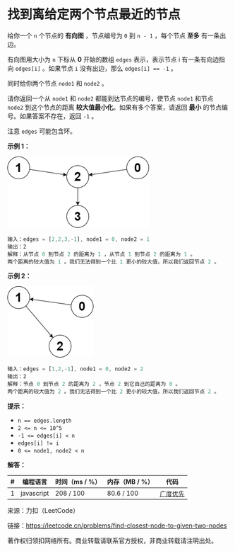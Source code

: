 # 找到离给定两个节点最近的节点

给你一个 `n` 个节点的 **有向图** ，节点编号为 `0` 到 `n - 1` ，每个节点 **至多** 有一条出边。

有向图用大小为 `n` 下标从 **0** 开始的数组 `edges` 表示，表示节点 i 有一条有向边指向 `edges[i]` 。如果节点 `i` 没有出边，那么 `edges[i] == -1` 。

同时给你两个节点 `node1` 和 `node2` 。

请你返回一个从 `node1` 和 `node2` 都能到达节点的编号，使节点 `node1` 和节点 `node2` 到这个节点的距离 **较大值最小化**。如果有多个答案，请返回 **最小** 的节点编号。如果答案不存在，返回 `-1` 。

注意 `edges` 可能包含环。

**示例 1：**

![示例1](./eg1.png)

``` javascript
输入：edges = [2,2,3,-1], node1 = 0, node2 = 1
输出：2
解释：从节点 0 到节点 2 的距离为 1 ，从节点 1 到节点 2 的距离为 1 。
两个距离的较大值为 1 。我们无法得到一个比 1 更小的较大值，所以我们返回节点 2 。
```

**示例 2：**

![示例2](./eg2.png)

``` javascript
输入：edges = [1,2,-1], node1 = 0, node2 = 2
输出：2
解释：节点 0 到节点 2 的距离为 2 ，节点 2 到它自己的距离为 0 。
两个距离的较大值为 2 。我们无法得到一个比 2 更小的较大值，所以我们返回节点 2 。
```

**提示：**

- `n == edges.length`
- `2 <= n <= 10^5`
- `-1 <= edges[i] < n`
- `edges[i] != i`
- `0 <= node1, node2 < n`

**解答：**

**#**|**编程语言**|**时间（ms / %）**|**内存（MB / %）**|**代码**
--|--|--|--|--
1|javascript|208 / 100|80.6 / 100|[广度优先](./javascript/ac_v1.js)

来源：力扣（LeetCode）

链接：https://leetcode.cn/problems/find-closest-node-to-given-two-nodes

著作权归领扣网络所有。商业转载请联系官方授权，非商业转载请注明出处。
